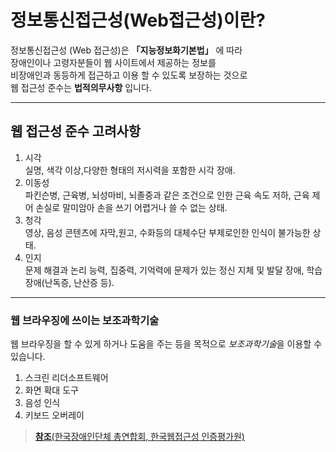# 정보통신접근성(Web접근성)이란?

정보통신접근성 (Web 접근성)은 **「지능정보화기본법」** 에 따라 <br/>
장애인이나 고령자분들이 웹 사이트에서 제공하는 
정보를 <br/> 비장애인과 동등하게 접근하고 이용 할 수 있도록 보장하는 것으로 <br/>
웹 접근성 준수는 **법적의무사항** 입니다.

---

## 웹 접근성 준수 고려사항
01. 시각 <br/>
실명, 색각 이상,다양한 형태의 저시력을 포함한 시각 장애. <br/>
02. 이동성 <br/>
파킨슨병, 근육병, 뇌성마비, 뇌졸중과 같은 조건으로 인한 근육 속도 저하,
근육 제어 손실로 말미암아 손을 쓰기 어렵거나 쓸 수 없는 상태. <br/>
03. 청각 <br/>
영상, 음성 콘텐츠에 자막,원고, 수화등의 대체수단 부제로인한 인식이 불가능한 상태. <br/>
04. 인지 <br/>
문제 해결과 논리 능력, 집중력, 기억력에 문제가 있는 정신 지체 및 발달 장애, 학습 장애(난독증, 난산증 등). <br/>
---

### 웹 브라우징에 쓰이는 보조과학기술
웹 브라우징을 할 수 있게 하거나 도움을 주는 등을 목적으로 *보조과학기술*을 이용할 수 있습니다.

01. 스크린 리더소프트웨어
02. 화면 확대 도구
03. 음성 인식
04. 키보드 오버레이

> [**참조**(한국장애인단체 총연합회, 한국웹접근성 인증평가원)](http://www.wa.or.kr/m1/sub1.asp)
